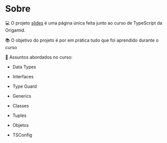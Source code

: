 # Sobre

💻 O projeto [slides](https://williamxr.github.io/Slides-ts/) é uma página única feita junto ao curso de TypeScript da Origamid.

📚 O objetivo do projeto é por em prática tudo que foi aprendido durante o curso

🔎 Assuntos abordados no curso:

- Data Types

- Interfaces

- Type Guard

- Generics

- Classes

- Tuples

- Objetos

- TSConfig
